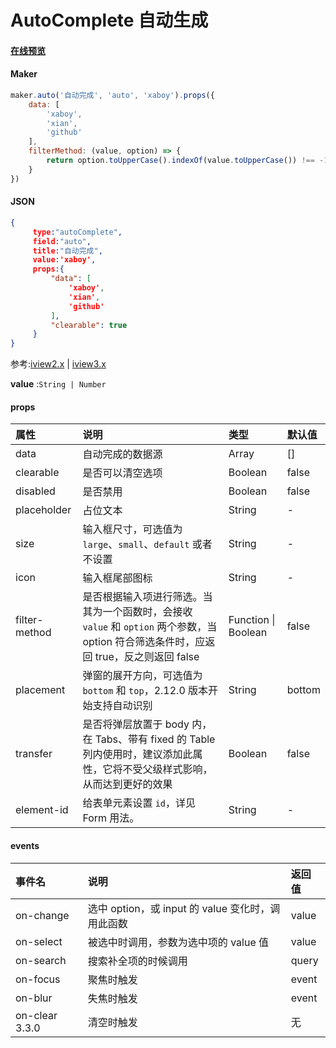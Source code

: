 # AutoComplete 自动生成

#### [在线预览](http://jsrun.net/TnhKp/edit)

#### Maker

```js
maker.auto('自动完成', 'auto', 'xaboy').props({
	data: [
		'xaboy',
		'xian',
		'github'
	],
	filterMethod: (value, option) => {
		return option.toUpperCase().indexOf(value.toUpperCase()) !== -1
	}
})
```

#### JSON

```json
{
     type:"autoComplete",
     field:"auto",
     title:"自动完成",
     value:'xaboy',
     props:{
         "data": [
             'xaboy',
             'xian',
             'github'
         ],
         "clearable": true
     }
}
```



参考:[iview2.x](http://v2.iviewui.com/components/auto-complete#API) | [iview3.x](https://www.iviewui.com/components/auto-complete#API)


**value** :`String | Number`

#### props


| 属性          | 说明                                                         | 类型                | 默认值 |
| :------------ | :----------------------------------------------------------- | :------------------ | :----- |
| data          | 自动完成的数据源                                             | Array               | []     |
| clearable     | 是否可以清空选项                                             | Boolean             | false  |
| disabled      | 是否禁用                                                     | Boolean             | false  |
| placeholder   | 占位文本                                                     | String              | -      |
| size          | 输入框尺寸，可选值为 `large`、`small`、`default` 或者不设置  | String              | -      |
| icon          | 输入框尾部图标                                               | String              | -      |
| filter-method | 是否根据输入项进行筛选。当其为一个函数时，会接收 `value` 和 `option` 两个参数，当 option 符合筛选条件时，应返回 true，反之则返回 false | Function \| Boolean | false  |
| placement     | 弹窗的展开方向，可选值为 `bottom` 和 `top`，2.12.0 版本开始支持自动识别 | String              | bottom |
| transfer      | 是否将弹层放置于 body 内，在 Tabs、带有 fixed 的 Table 列内使用时，建议添加此属性，它将不受父级样式影响，从而达到更好的效果 | Boolean             | false  |
| element-id    | 给表单元素设置 `id`，详见 Form 用法。                        | String              | -      |

#### events


| 事件名         | 说明                                              | 返回值 |
| :------------- | :------------------------------------------------ | :----- |
| on-change      | 选中 option，或 input 的 value 变化时，调用此函数 | value  |
| on-select      | 被选中时调用，参数为选中项的 value 值             | value  |
| on-search      | 搜索补全项的时候调用                              | query  |
| on-focus       | 聚焦时触发                                        | event  |
| on-blur        | 失焦时触发                                        | event  |
| on-clear 3.3.0 | 清空时触发                                        | 无     |